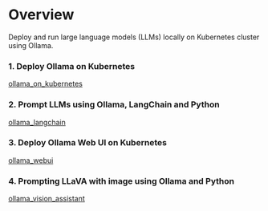 # Overview
Deploy and run large language models (LLMs) locally on Kubernetes cluster using Ollama. 

### 1. Deploy Ollama on Kubernetes
[ollama_on_kubernetes](https://github.com/vineethac/Ollama/tree/main/ollama_on_kubernetes)

### 2. Prompt LLMs using Ollama, LangChain and Python
[ollama_langchain](https://github.com/vineethac/Ollama/tree/main/ollama_langchain)


### 3. Deploy Ollama Web UI on Kubernetes
[ollama_webui](https://github.com/vineethac/Ollama/tree/main/ollama_webui)

### 4. Prompting LLaVA with image using Ollama and Python
[ollama_vision_assistant](https://github.com/vineethac/Ollama/tree/main/ollama_vision_assistant)